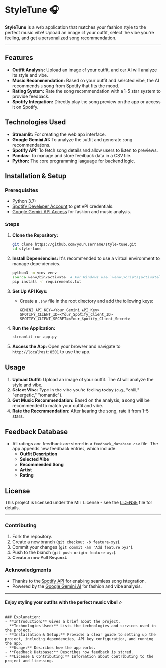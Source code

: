 # StyleTune 🎧

**StyleTune** is a web application that matches your fashion style to the perfect music vibe! Upload an image of your outfit, select the vibe you're feeling, and get a personalized song recommendation.

---

## Features
- **Outfit Analysis:** Upload an image of your outfit, and our AI will analyze its style and vibe.
- **Music Recommendation:** Based on your outfit and selected vibe, the AI recommends a song from Spotify that fits the mood.
- **Rating System:** Rate the song recommendation with a 1-5 star system to provide feedback.
- **Spotify Integration:** Directly play the song preview on the app or access it on Spotify.

## Technologies Used
- **Streamlit:** For creating the web app interface.
- **Google Gemini AI:** To analyze the outfit and generate song recommendations.
- **Spotify API:** To fetch song details and allow users to listen to previews.
- **Pandas:** To manage and store feedback data in a CSV file.
- **Python:** The core programming language for backend logic.

## Installation & Setup

### Prerequisites
- Python 3.7+
- [Spotify Developer Account](https://developer.spotify.com/) to get API credentials.
- [Google Gemini API Access](https://developers.google.com/genai/) for fashion and music analysis.

### Steps
1. **Clone the Repository:**
   ```bash
   git clone https://github.com/yourusername/style-tune.git
   cd style-tune
   ```

2. **Install Dependencies:**
   It's recommended to use a virtual environment to manage dependencies.
   ```bash
   python3 -m venv venv
   source venv/bin/activate  # For Windows use `venv\Scripts\activate`
   pip install -r requirements.txt
   ```

3. **Set Up API Keys:**
   - Create a `.env` file in the root directory and add the following keys:
     ```
     GEMINI_API_KEY=<Your_Gemini_API_Key>
     SPOTIFY_CLIENT_ID=<Your_Spotify_Client_ID>
     SPOTIFY_CLIENT_SECRET=<Your_Spotify_Client_Secret>
     ```

4. **Run the Application:**
   ```bash
   streamlit run app.py
   ```

5. **Access the App:**
   Open your browser and navigate to `http://localhost:8501` to use the app.

## Usage
1. **Upload Outfit:** Upload an image of your outfit. The AI will analyze the style and vibe.
2. **Select Vibe:** Type in the vibe you're feeling today (e.g., "chill," "energetic," "romantic").
3. **Get Music Recommendation:** Based on the analysis, a song will be recommended to match your outfit and vibe.
4. **Rate the Recommendation:** After hearing the song, rate it from 1-5 stars.

## Feedback Database
- All ratings and feedback are stored in a `feedback_database.csv` file. The app appends new feedback entries, which include:
  - **Outfit Description**
  - **Selected Vibe**
  - **Recommended Song**
  - **Artist**
  - **Rating**

## License
This project is licensed under the MIT License - see the [LICENSE](LICENSE) file for details.

---

### Contributing
1. Fork the repository.
2. Create a new branch (`git checkout -b feature-xyz`).
3. Commit your changes (`git commit -am 'Add feature xyz'`).
4. Push to the branch (`git push origin feature-xyz`).
5. Create a new Pull Request.

### Acknowledgments
- Thanks to the [Spotify API](https://developer.spotify.com/) for enabling seamless song integration.
- Powered by the [Google Gemini AI](https://developers.google.com/genai/) for fashion and vibe analysis.

---

#### **Enjoy styling your outfits with the perfect music vibe! 🎶** 
```

### Explanation:
- **Introduction:** Gives a brief about the project.
- **Technologies Used:** Lists the technologies and services used in the project.
- **Installation & Setup:** Provides a clear guide to setting up the project, including dependencies, API key configuration, and running the app.
- **Usage:** Describes how the app works.
- **Feedback Database:** Describes how feedback is stored.
- **License & Contributing:** Information about contributing to the project and licensing.
